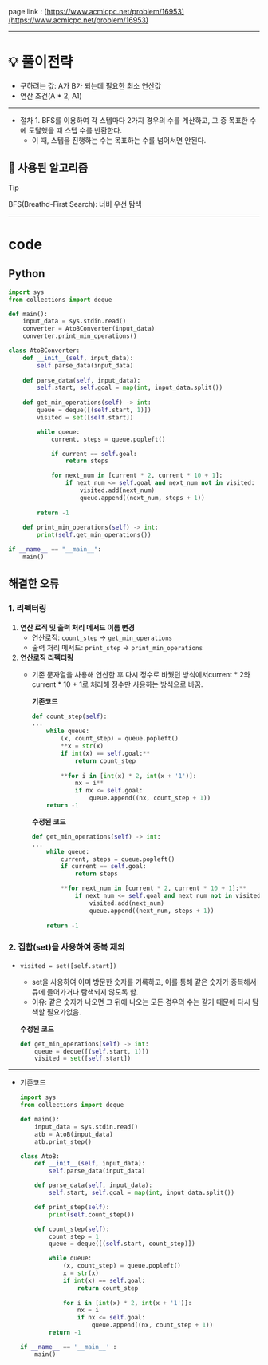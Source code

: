page link : [https://www.acmicpc.net/problem/16953](https://www.acmicpc.net/problem/16953)

---

# 💡 풀이전략

- 구하려는 값: A가 B가 되는데 필요한 최소 연산값
- 연산 조건(A * 2, A1)

---

- 절차 1. BFS를 이용하여 각 스텝마다 2가지 경우의 수를 계산하고, 그 중 목표한 수에 도달했을 때 스텝 수를 반환한다.
    - 이 때, 스텝을 진행하는 수는 목표하는 수를 넘어서면 안된다.

## 🎨 사용된 알고리즘

> [!tip]
> BFS(Breathd-First Search): 너비 우선 탐색

---

# code

## Python

```python
import sys
from collections import deque

def main():
    input_data = sys.stdin.read()
    converter = AtoBConverter(input_data)
    converter.print_min_operations()

class AtoBConverter:
    def __init__(self, input_data):
        self.parse_data(input_data)
        
    def parse_data(self, input_data):
        self.start, self.goal = map(int, input_data.split())
    
    def get_min_operations(self) -> int:
        queue = deque([(self.start, 1)])
        visited = set([self.start])

        while queue:
            current, steps = queue.popleft()

            if current == self.goal:
                return steps

            for next_num in [current * 2, current * 10 + 1]:
                if next_num <= self.goal and next_num not in visited:
                    visited.add(next_num)
                    queue.append((next_num, steps + 1))
        
        return -1
    
    def print_min_operations(self) -> int:
        print(self.get_min_operations())

if __name__ == "__main__":
    main()
```

## 해결한 오류

### 1. 리펙터링

1. **연산 로직 및 출력 처리 메서드 이름 변경**
    - 연산로직: `count_step` → `get_min_operations`
    - 출력 처리 메서드: `print_step` → `print_min_operations`
2. **연산로직 리펙터링**
    - 기존 문자열을 사용해 연산한 후 다시 정수로 바꿨던 방식에서current * 2와 current * 10 + 1로 처리해 정수만 사용하는 방식으로 바꿈.
        
        **기존코드**
        
        ```python
        def count_step(self):
        ...
            while queue:
                (x, count_step) = queue.popleft()
                **x = str(x)
                if int(x) == self.goal:**
                    return count_step
                
                **for i in [int(x) * 2, int(x + '1')]:
                    nx = i**
                    if nx <= self.goal:
                        queue.append((nx, count_step + 1))
            return -1
        
        ```
        
        **수정된 코드**
        
        ```python
        def get_min_operations(self) -> int:
        ...
            while queue:
                current, steps = queue.popleft()
                if current == self.goal:
                    return steps
        
                **for next_num in [current * 2, current * 10 + 1]:**
                    if next_num <= self.goal and next_num not in visited:
                        visited.add(next_num)
                        queue.append((next_num, steps + 1))
            
            return -1
        ```
        

### 2. 집합(set)을 사용하여 중복 제외

- `visited = set([self.start])`
    - set을 사용하여 이미 방문한 숫자를 기록하고, 이를 통해 같은 숫자가 중복해서 큐에 들어가거나 탐색되지 않도록 함.
    - 이유: 같은 숫자가 나오면 그 뒤에 나오는 모든 경우의 수는 같기 때문에 다시 탐색할 필요가없음.
    
    **수정된 코드**
    
    ```python
    def get_min_operations(self) -> int:
        queue = deque([(self.start, 1)])
        visited = set([self.start])
    ```
    

---

- 기존코드
    
    ```python
    import sys
    from collections import deque
    
    def main():
        input_data = sys.stdin.read()
        atb = AtoB(input_data)
        atb.print_step()
    
    class AtoB:    
        def __init__(self, input_data):
            self.parse_data(input_data)
    
        def parse_data(self, input_data):
            self.start, self.goal = map(int, input_data.split())
    
        def print_step(self):
            print(self.count_step())
    
        def count_step(self):
            count_step = 1
            queue = deque([(self.start, count_step)])
    
            while queue:
                (x, count_step) = queue.popleft()
                x = str(x)
                if int(x) == self.goal:
                    return count_step
                
                for i in [int(x) * 2, int(x + '1')]:
                    nx = i
                    if nx <= self.goal:
                        queue.append((nx, count_step + 1))
            return -1
    
    if __name__ == '__main__' :
        main()
    ```
    
